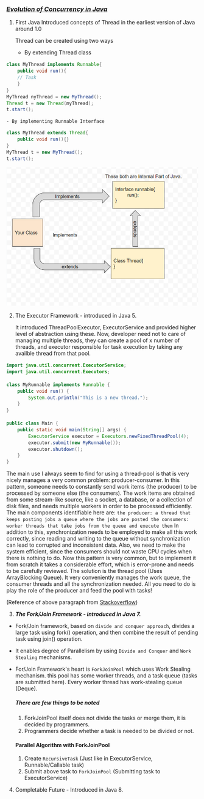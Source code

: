 <h3><u><i>Evolution of Concurrency in Java</i></u></h3>

1. First Java Introduced concepts of Thread in the earliest version of Java around 1.0

      
    Thread can be created using two ways
    - By extending Thread class
```Java
class MyThread implements Runnable{
	public void run(){
	// Task
    }
}
MyThread nyThread = new MyThread();
Thread t = new Thread(myThread);
t.start();
```
    - By implementing Runnable Interface
```Java
class MyThread extends Thread{
	public void run(){}
}
MyThread t = new MyThread();
t.start();
```
![Threading Creation](./threading.png)

2. The Executor Framework - introduced in Java 5.
    
    
    It introduced ThreadPoolExecutor, ExecutorService and provided higher level of abstraction using these.
    Now, developer need not to care of managing multiple threads, they can create a pool of x number of threads, and executor
    responsible for task execution by taking any availble thread from that pool.
    
```Java
import java.util.concurrent.ExecutorService;
import java.util.concurrent.Executors;

class MyRunnable implements Runnable {
    public void run() {
        System.out.println("This is a new thread.");
    }
}

public class Main {
    public static void main(String[] args) {
        ExecutorService executor = Executors.newFixedThreadPool(4);
        executor.submit(new MyRunnable());
        executor.shutdown();
    }
}
```
The main use I always seem to find for using a thread-pool is that is very nicely manages a very common problem: 
producer-consumer. In this pattern, someone needs to constantly send work items (the producer) to be processed by someone 
else (the consumers). The work items are obtained from some stream-like source, like a socket, a database, or a collection 
of disk files, and needs multiple workers in order to be processed efficiently. The main components identifiable here are:
`the producer: a thread that keeps posting jobs
a queue where the jobs are posted
the consumers: worker threads that take jobs from the queue and execute them`
In addition to this, synchronization needs to be employed to make all this work correctly, since reading and writing to the 
queue without synchronization can lead to corrupted and inconsistent data. Also, we need to make the system efficient, since 
the consumers should not waste CPU cycles when there is nothing to do.
Now this pattern is very common, but to implement it from scratch it takes a considerable effort, which is error-prone and 
needs to be carefully reviewed.
The solution is the thread pool (Uses ArrayBlocking Queue). It very conveniently manages the work queue, the consumer threads 
and all the synchronization needed. All you need to do is play the role of the producer and feed the pool with tasks!

(Reference of above paragraph from <a href="https://stackoverflow.com/questions/9717901/poc-proof-of-concept-of-threadpools-with-executors">Stackoverflow</a>)

3. _**The Fork/Join Framework - introduced in Java 7.**_
- Fork/Join framework, based on `divide and conquer approach`, divides a large task using fork() operation, and then combine
    the result of pending task using join() operation.
- It enables degree of Parallelism by using `Divide and Conquer` and `Work Stealing` mechanisms.
- For/Join Framework's heart is `ForkJoinPool` which uses Work Stealing mechanism. this pool has some worker threads, and a task
    queue (tasks are submitted here). Every worker thread has work-stealing queue (Deque).
    
  ##### There are few things to be noted
  1. ForkJoinPool itself does not divide the tasks or merge them, it is decided by programmers.
  2. Programmers decide whether a task is needed to be divided or not.
  
  #### Parallel Algorithm with ForkJoinPool
  1. Create `RecursiveTask`  (Just like in ExecutorService, Runnable/Callable task)
  2. Submit above task to `ForkJoinPool`  (Submitting task to ExecutorService)

4. Completable Future - Introduced in Java 8.